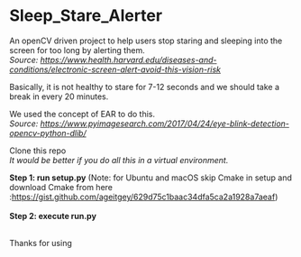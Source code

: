 # Sleep_Stare_Alerter
An openCV driven project to help users stop staring and sleeping into the screen for too long by alerting them.<br>
<i> Source: https://www.health.harvard.edu/diseases-and-conditions/electronic-screen-alert-avoid-this-vision-risk</i><br>

Basically, it is not healthy to stare for 7-12 seconds and we should take a break in every 20 minutes. <br>

We used the concept of EAR to do this.<br>
<i> Source: https://www.pyimagesearch.com/2017/04/24/eye-blink-detection-opencv-python-dlib/</i><br>

Clone this repo<br>
<i>It would be better if you do all this in a virtual environment.</i><br>

<b>Step 1: run setup.py</b>&nbsp;(Note: for Ubuntu and macOS skip Cmake in setup and download Cmake from here :https://gist.github.com/ageitgey/629d75c1baac34dfa5ca2a1928a7aeaf)<br>
<br>
<b>Step 2: execute run.py</b>

<br>Thanks for using


